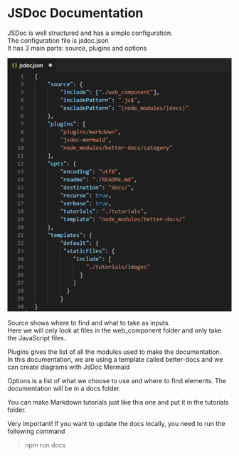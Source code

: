 # JSDoc Documentation

JSDoc is well structured and has a simple configuration.  
The configuration file is jsdoc.json  
It has 3 main parts: source, plugins and options  

<img src="images/jsdoc.png">

Source shows where to find and what to take as inputs.  
Here we will only look at files in the web_component folder and only take the JavaScript files.  

Plugins gives the list of all the modules used to make the documentation.  
In this documentation, we are using a template called better-docs and we can create diagrams with JsDoc Mermaid  

Options is a list of what we choose to use and where to find elements. The documentation will be in a docs folder.  

You can make Markdown tutorials just like this one and put it in the tutorials folder.  

Very important! If you want to update the docs locally, you need to run the following command  
>npm run docs